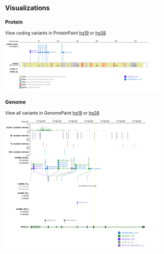 ## Visualizations
### Protein
View coding variants in ProteinPaint [hg19](https://morinlab.github.io/LLMPP/GAMBL/GRHPR_protein.html)  or [hg38](https://morinlab.github.io/LLMPP/GAMBL/GRHPR_protein_hg38.html)

![](images/proteinpaint/GRHPR_NM_012203.svg)

### Genome
View all variants in GenomePaint [hg19](https://morinlab.github.io/LLMPP/GAMBL/GRHPR.html)  or [hg38](https://morinlab.github.io/LLMPP/GAMBL/GRHPR_hg38.html)

![](images/proteinpaint/GRHPR.svg)

